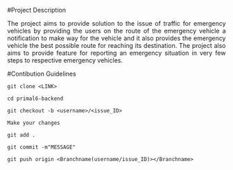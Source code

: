 #Project Description
<p style="text-align: justify;">The project aims to provide solution to the issue of traffic for emergency vehicles by providing the users on the route of the emergency vehicle a notification to make way for the vehicle and it also provides the emergency vehicle the best possible route for reaching its destination. The project also aims to provide feature for reporting an emergency situation in very few steps to respective emergency vehicles.</p>

#Contibution Guidelines
```
git clone <LINK>
```
```
cd primal6-backend
```
```
git checkout -b <username>/<issue_ID>
```
```
Make your changes
```
```
git add .
```
```
git commit -m"MESSAGE"
```
```
git push origin <Branchname(username/issue_ID)></Branchname>
```